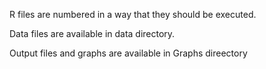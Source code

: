 R files are numbered in a way that they should be executed. 

Data files are available in data directory.

Output files and graphs are available in Graphs direectory

